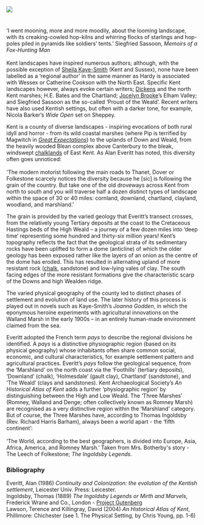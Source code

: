 <html><head></head><body><a href="https://dev.visual-essays.app"><img src="https://dev-visual-essays.netlify.app/images/ve-button.png"/></a>

<param author="Professor Peter Vujakovic" banner="https://stor.artstor.org/stor/f3590125-3b05-42a0-b365-e33a8735353c" layout="vtl" title="Kentish literary landscapes and pays" ve-config=""/>
<param aliases="Elham Valley" eid="Q5360119" ve-entity=""/>
<param aliases="Isle of Sheppey" eid="Q1500299" ve-entity=""/>
<param aliases="Blean" eid="Q5327881" ve-entity=""/>
<param aliases="Walland Marsh" eid="Q16902864" ve-entity=""/>
<param aliases="Romney Marsh" eid="Q1506093" ve-entity=""/>
<param alliases="Denge Marsh" eid="Q16988605" ve-entity=""/>

#

‘I went mooning, more and more moodily, about the looming landscape, with its creaking-cowled hop-kilns and whirring flocks of starlings and hop-poles piled in pyramids like soldiers’ tents.’
Siegfried Sassoon, _Memoirs of a Fox-Hunting Man_
<br/><br/>
Kent landscapes have inspired numerous authors; although, with the possible exception of [Sheila Kaye-Smith](/20c/20c-kaye-smith-delmonden) (Kent and Sussex), none have been labelled as a ‘regional author’ in the same manner as Hardy is associated with Wessex or Catherine Cookson with the North East. Specific Kent landscapes however, always evoke certain writers; [Dickens](/dickens/dickens-biography) and the north Kent marshes; H.E. Bates and the Chartland; [Jocelyn Brooke](/20c/20c-brooke-biography)’s Elham Valley; and Siegfried Sassoon as the so-called ‘Proust of the Weald’. Recent writers have also used Kentish settings, but often with a darker tone, for example, Nicola Barker’s _Wide Open_ set on Sheppey.
<param manifest="https://iiif.juncture-digital.org/wc:Isle_of_Sheppey_-_An_eroded_Headland.JPG/manifest.json" ve-image-v2/>
<param center="Q1500299" ve-map="" zoom="11"/>

Kent is a county of diverse landscapes - inspiring evocations of both rural idyll and horror - from its wild coastal marshes (where Pip is terrified by Magwitch in [_Great Expectations_](/dickens/great-expectations-curated-walk)) to the uplands of Down and Weald, from the heavily wooded Blean complex above Canterbury to the bleak, windswept [chalklands](/landscape/kentish-chalk) of East Kent. As Alan Everitt has noted, this diversity often goes unnoticed:
<br/><br/>
'The modern motorist following the main roads to Thanet, Dover or Folkestone scarcely notices the diversity because he [sic] is following the grain of the country. But take one of the old droveways across Kent from north to south and you will traverse half a dozen distinct types of landscape within the space of 30 or 40 miles: cornland, downland, chartland, clayland, woodland, and marshland.'
<param manifest="https://iiif.juncture-digital.org/wc:North_Downs_Way_-_geograph.org.uk_-_778262.jpg/manifest.json" ve-image-v2/>
<param center="Q5327881" ve-map="" zoom="11"/>

The grain is provided by the varied geology that Everitt’s transect crosses, from the relatively young Tertiary deposits at the coast to the Cretaceous Hastings beds of the High Weald  – a journey of a few dozen miles into ‘deep time’ representing some hundred and thirty-six million years! Kent’s topography reflects the fact that the geological strata of its sedimentary rocks have been uplifted to form a dome (anticline) of which the older geology has been exposed rather like the layers of an onion as the centre of the dome has eroded. This has resulted in alternating upland of more resistant rock ([chalk](/landscape/kentish-chalk), sandstone) and low-lying vales of clay. The south facing edges of the more resistant formations give the characteristic scarp of the Downs and high Wealden ridge.
<param attribution="Kent Past and Present by George Bosworth, 1901" label="Geology of Kent" url="https://stor.artstor.org/stor/f8cec39e-e9b1-4882-87d7-4107a00019b1" ve-image=""/>
<param center="Q67479626" ve-map="" zoom="9"/>

The varied physical geography of the county led to distinct phases of settlement and evolution of land use. The later history of this process is played out in novels such as Kaye-Smith’s _Joanna Godden_, in which the eponymous heroine experiments with agricultural innovations on the Walland Marsh in the early 1900s – in an entirely human-made environment claimed from the sea. 
<param manifest="https://iiif.juncture-digital.org/wc:Drainage_channel_in_Walland_Marsh_-_geograph.org.uk_-_2189244.jpg/manifest.json" ve-image-v2/>
<param center="Q16902864" ve-map="" zoom="11"/>

Everitt adopted the French term _pays_ to describe the regional divisions he identified. A _pays_ is a distinctive physiographic region (based on its physical geography) whose inhabitants often share common social, economic, and cultural characteristics, for example settlement pattern and agricultural practices. Everitt’s _pays_  follow the geological sequence, from the ‘Marshland’ on the north coast via the ‘Foothills’ (tertiary deposits), ‘Downland’ (chalk), ‘Holmesdale’ (gault clay), Chartland’ (sandstone), and ‘The Weald’ (clays and sandstones). Kent Archaeological Society’s _An Historical Atlas of Kent_ adds a further ‘physiographic region’ by distinguishing between the High and Low Weald. The ‘Three Marshes’ (Romney, Walland and Denge; often collectively known as Romney Marsh) are recognised as a very distinctive region within the ‘Marshland’ category. But of course, the Three Marshes have, according to Thomas Ingoldsby (Rev. Richard Harris Barham), always been a world apart  - the ‘fifth continent’:
<br/><br/>
‘The World, according to the best geographers, is divided into Europe, Asia, Africa, America, and Romney Marsh.’ Taken from Mrs. Botherby's story - The Leech of Folkestone; _The Ingoldsby Legends_.
<param manifest="https://iiif.juncture-digital.org/wc:North_Downs_2.JPG/manifest.json" ve-image-v2/>
<param center="Q1506093" ve-map="" zoom="11"/>

### Bibliography

Everitt, Alan (1986) _Continuity and Colonization: the evolution of the Kentish settlement_, Leicester Univ. Press: Leicester.   
Ingoldsby, Thomas (1889) _The Ingoldsby Legends or Mirth and Marvels_, Frederick Wrane and Co., London - [Project Gutenberg](http://www.gutenberg.org/files/59236/59236-h/59236-h.htm)   
Lawson, Terence and Killingray, David (2004) _An Historical Atlas of Kent_, Phillimore: Chichester (see 1. The Physical Setting, by Chris Young, pp. 1-6)   
<param manifest="https://iiif.juncture-digital.org/wc:The_description_of_Romney_Marsh_RMG_K1030-001.jpg/manifest.json" ve-image-v2/>
</body></html>